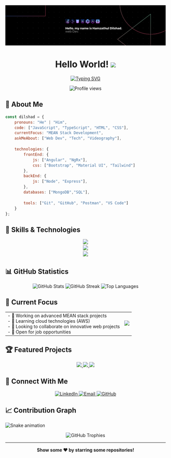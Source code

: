 <div align="center">
  <img src="./images//Black Technology LinkedIn Banner.png" alt="Banner">

  # Hello World! <img src="https://media.giphy.com/media/hvRJCLFzcasrR4ia7z/giphy.gif" width="28">
  
  [![Typing SVG](https://readme-typing-svg.demolab.com?font=Fira+Code&pause=1000&width=435&lines=I'm+Hamzathul+Dilsahd;MEAN+Stack+Developer;BCA+Graduate;Always+learning+new+things)](https://git.io/typing-svg)
</div>

<p align="center">
  <img src="https://komarev.com/ghpvc/?username=hdaamzz&label=Profile%20views&color=0e75b6&style=flat" alt="Profile views">
</p>

## 💫 About Me
```javascript
const dilshad = {
    pronouns: "He" | "Him",
    code: ["JavaScript", "TypeScript", "HTML", "CSS"],
    currentFocus: "MEAN Stack Development",
    askMeAbout: ["Web Dev", "Tech", "Videography"],

    technologies: {
        frontEnd: {
            js: ["Angular", "NgRx"],
            css: ["Bootstrap", "Material UI", "Tailwind"]
        },
        backEnd: {
            js: ["Node", "Express"],
        },
        databases: ["MongoDB","SQL"],

        tools: ["Git", "GitHub", "Postman", "VS Code"]
    }
};
```

## 🚀 Skills & Technologies
<div align="center">
  <img src="https://skillicons.dev/icons?i=angular,nodejs,express,mongodb" /><br>
  <img src="https://skillicons.dev/icons?i=typescript,javascript,html,css" /><br>
  <img src="https://skillicons.dev/icons?i=git,github,vscode,postman" />
</div>

## 📊 GitHub Statistics
<div align="center">
  <img src="https://github-readme-stats.vercel.app/api?username=hdaamzz&show_icons=true&theme=tokyonight" alt="GitHub Stats" />
  <img src="https://github-readme-streak-stats.herokuapp.com/?user=hdaamzz&theme=tokyonight" alt="GitHub Streak" />
  <img src="https://github-readme-stats.vercel.app/api/top-langs/?username=hdaamzz&layout=compact&theme=tokyonight" alt="Top Languages" />
</div>

## 🎯 Current Focus
<table>
  <tr>
    <td>
      - 🔭 Working on advanced MEAN stack projects<br>
      - 🌱 Learning cloud technologies (AWS)<br>
      - 👯 Looking to collaborate on innovative web projects<br>
      - 🤝 Open for job opportunities
    </td>
    <td>
      <img src="https://raw.githubusercontent.com/TheDudeThatCode/TheDudeThatCode/master/Assets/Developer.gif" width="200" />
    </td>
  </tr>
</table>

## 🏆 Featured Projects
<div align="center">
  <a href="https://github.com/hdaamzz/Angular-NGRX-Student-Management-System">
    <img src="https://github-readme-stats.vercel.app/api/pin/?username=hdaamzz&repo=Angular-NGRX-Student-Management-System&theme=tokyonight" />
  </a>
  <a href="https://github.com/hdaamzz/Netflix-Clone-Angular">
    <img src="https://github-readme-stats.vercel.app/api/pin/?username=hdaamzz&repo=Netflix-Clone-Angular&theme=tokyonight" />
  </a>
  <a href="https://github.com/hdaamzz/shopeazy">
    <img src="https://github-readme-stats.vercel.app/api/pin/?username=hdaamzz&repo=shopeazy&theme=tokyonight" />
  </a>
</div>

## 🤝 Connect With Me
<div align="center">
  <a href="https://www.linkedin.com/in/dilshhh">
    <img src="https://img.shields.io/badge/LinkedIn-0077B5?style=for-the-badge&logo=linkedin&logoColor=white" alt="LinkedIn" />
  </a>
  <a href="mailto:dilshad.follow@gmail.com">
    <img src="https://img.shields.io/badge/Gmail-D14836?style=for-the-badge&logo=gmail&logoColor=white" alt="Email" />
  </a>
  <a href="https://github.com/hdaamzz">
    <img src="https://img.shields.io/badge/GitHub-100000?style=for-the-badge&logo=github&logoColor=white" alt="GitHub" />
  </a>
</div>

## 📈 Contribution Graph
![Snake animation](https://github.com/hdaamzz/hdaamzz/blob/output/github-contribution-grid-snake.svg)

<div align="center">
  <img src="https://github-profile-trophy.vercel.app/?username=hdaamzz&theme=tokyonight&no-frame=false&no-bg=false&margin-w=4" alt="GitHub Trophies"/>
</div>

---
<div align="center">
  <b>Show some ❤️ by starring some repositories!</b>
</div>

